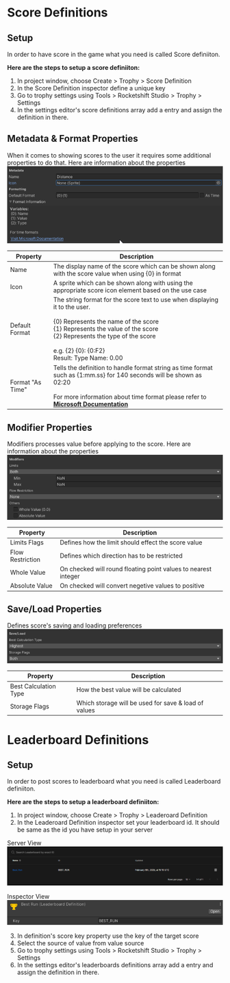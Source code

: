 # Score Definitions
## Setup
In order to have score in the game what you need is called Score definiiton.

**Here are the steps to setup a score definiiton:**
1. In project window, choose Create > Trophy > Score Definition
2. In the Score Definition inspector define a unique key
3. Go to trophy settings using Tools > Rocketshift Studio > Trophy > Settings
4. In the settings editor's score definitions array add a entry and assign the definition in there.

## Metadata & Format Properties
When it comes to showing scores to the user it requires some additional properties to do that. Here are information about the properties
![Metadata Section](../images/score-definitions/metadata-section.png)

| **Property** 	| **Description** 	|
|---	|---	|
| Name 	| The display name of the score which can be shown along with the score value when using {0} in format 	|
| Icon 	| A sprite which can be shown along with using the appropriate score icon element based on the use case 	|
| Default Format 	| The string format for the score text to use when displaying it to the user.<br><br>{0} Represents the name of the score<br>{1} Represents the value of the score<br>{2} Represents the type of the score<br><br>e.g. {2} {0}: {0:F2}<br>Result: Type Name: 0.00 	|
| Format "As Time" 	| Tells the definition to handle format string as time format<br>such as {1:mm\.ss} for 140 seconds will be shown as 02:20<br><br>For more information about time format please refer to [**Microsoft Documentation**](https://learn.microsoft.com/en-us/dotnet/standard/base-types/custom-timespan-format-strings) 	|


## Modifier Properties
Modifiers processes value before applying to the score. Here are information about the properties
![Modifiers Section](../images/score-definitions/modifiers-section.png)

| **Property** 	| **Description** 	|
|---	|---	|
| Limits Flags 	| Defines how the limit should effect the score value 	|
| Flow Restriction  | Defines which direction has to be restricted 	|
| Whole Value 	| On checked will round floating point values to nearest integer 	|
| Absolute Value    | On checked will convert negetive values to positive 	|


## Save/Load Properties
Defines score's saving and loading preferences
![Save/Load Section](../images/score-definitions/save-and-load-section.png)

| **Property** 	| **Description** 	|
|---	|---	|
| Best Calculation Type | How the best value will be calculated 	|
| Storage Flags  | Which storage will be used for save & load of values 	|

# Leaderboard Definitions

## Setup
In order to post scores to leaderboard what you need is called Leaderboard definiiton.

**Here are the steps to setup a leaderboard definiiton:**
1. In project window, choose Create > Trophy > Leaderoard Definition
2. In the Leaderoard Definition inspector set your leaderboard id. It should be same as the id you have setup in your server

Server View
![Leaderboard ID Cloud](../images/leaderboard-definitions/leaderboard-id-cloud.png)

Inspector View
![Leaderboard ID Definition](../images/leaderboard-definitions/leaderboard-id-definition.png)

3. In definition's score key property use the key of the target score
4. Select the source of value from value source
5. Go to trophy settings using Tools > Rocketshift Studio > Trophy > Settings
6. In the settings editor's leaderboards definitions array add a entry and assign the definition in there.
